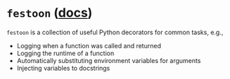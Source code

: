 # `festoon` ([docs](https://notmatthancock.github.io/festoon/))

`festoon` is a collection of useful Python decorators for common tasks, e.g.,

- Logging when a function was called and returned
- Logging the runtime of a function
- Automatically substituting environment variables for arguments
- Injecting variables to docstrings

